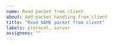```yaml
---
name: Read packet from client
about: Add packet handling from client
title: "Read NAME packet from client"
labels: protocol, server
assignees: ""
---
```


